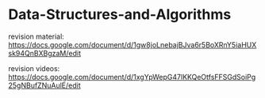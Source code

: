 # Data-Structures-and-Algorithms

revision material: https://docs.google.com/document/d/1gw8joLnebajBJva6r5BoXRnY5iaHUXsk94QnBXBgzaM/edit

revision videos: https://docs.google.com/document/d/1xgYpWepG47lKKQeOtfsFFSGdSoiPg25gNBufZNuAulE/edit